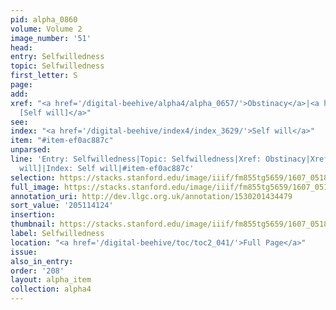 ```yaml
---
pid: alpha_0860
volume: Volume 2
image_number: '51'
head:
entry: Selfwilledness
topic: Selfwilledness
first_letter: S
page:
add:
xref: "<a href='/digital-beehive/alpha4/alpha_0657/'>Obstinacy</a>|<a href='/digital-beehive/num5/num_1341/'>1005
  [Self will]</a>"
see:
index: "<a href='/digital-beehive/index4/index_3629/'>Self will</a>"
item: "#item-ef0ac887c"
unparsed:
line: 'Entry: Selfwilledness|Topic: Selfwilledness|Xref: Obstinacy|Xref: 1005 [Self
  will]|Index: Self will|#item-ef0ac887c'
selection: https://stacks.stanford.edu/image/iiif/fm855tg5659/1607_0518/315,4124,3022,366/full/0/default.jpg
full_image: https://stacks.stanford.edu/image/iiif/fm855tg5659/1607_0518/full/full/0/default.jpg
annotation_uri: http://dev.llgc.org.uk/annotation/1530201434479
sort_value: '205114124'
insertion:
thumbnail: https://stacks.stanford.edu/image/iiif/fm855tg5659/1607_0518/315,4124,600,180/250,/0/default.jpg
label: Selfwilledness
location: "<a href='/digital-beehive/toc/toc2_041/'>Full Page</a>"
issue:
also_in_entry:
order: '208'
layout: alpha_item
collection: alpha4
---
```


